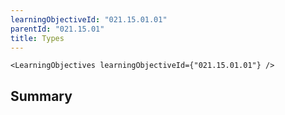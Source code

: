 ```yaml
---
learningObjectiveId: "021.15.01.01"
parentId: "021.15.01"
title: Types
---
```


```tsx eval
<LearningObjectives learningObjectiveId={"021.15.01.01"} />
```

## Summary
